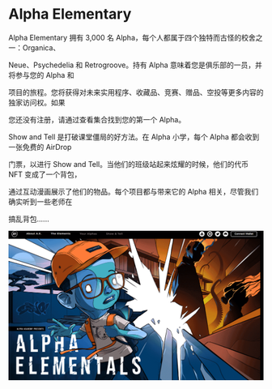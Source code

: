 # Alpha Elementary

Alpha Elementary 拥有 3,000 名 Alpha，每个人都属于四个独特而古怪的校舍之一：Organica、

Neue、Psychedelia 和 Retrogroove。持有 Alpha 意味着您是俱乐部的一员，并将参与您的 Alpha 和

项目的旅程。您将获得对未来实用程序、收藏品、竞赛、赠品、空投等更多内容的独家访问权。如果

您还没有注册，请通过查看集合找到您的第一个 Alpha。



Show and Tell 是打破课堂僵局的好方法。在 Alpha 小学，每个 Alpha 都会收到一张免费的 AirDrop 

门票，以进行 Show and Tell。当他们的班级站起来炫耀的时候，他们的代币 NFT 变成了一个背包，

通过互动漫画展示了他们的物品。每个项目都与带来它的 Alpha 相关，尽管我们确实听到一些老师在

搞乱背包......

![NFT](5648_new.PNG)
